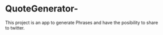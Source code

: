 # QuoteGenerator-

 This project is an app to generate Phrases  and have the posibility to share to twitter.
